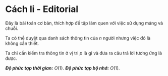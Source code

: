 # Cách li  - Editorial

Đây là bài toán cơ bản, thích hợp để tập làm quen với việc sử dụng mảng và chuỗi.

Ta có thể duyệt qua danh sách thông tin của $n$ người nhưng việc đó là không cần thiết.

Ta chỉ cần kiểm tra thông tin ở vị tri $p$ là gì và đưa ra câu trả lời tương ứng là được.

***Độ phức tạp thời gian:*** $O(1)$.
***Độ phức tạp bộ nhớ:*** $O(1)$.
